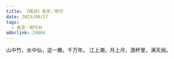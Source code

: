 ```yaml
---
title: 《残诗》舍灵／明兮
date: 2023/08/27
tags:
  - 舍灵／明兮补
abbrlink: 29864
---
```

山中竹，水中仙，这一撇，千万年。
江上潮，月上月，酒杯里，满天阙。
